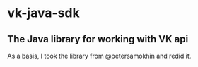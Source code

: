 # vk-java-sdk
## The Java library for working with VK api



As a basis, I took the library from @petersamokhin and redid it.
